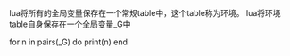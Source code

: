 lua将所有的全局变量保存在一个常规table中，这个table称为环境。
lua将环境table自身保存在一个全局变量_G中

for n in pairs(_G) do
    print(n)
end